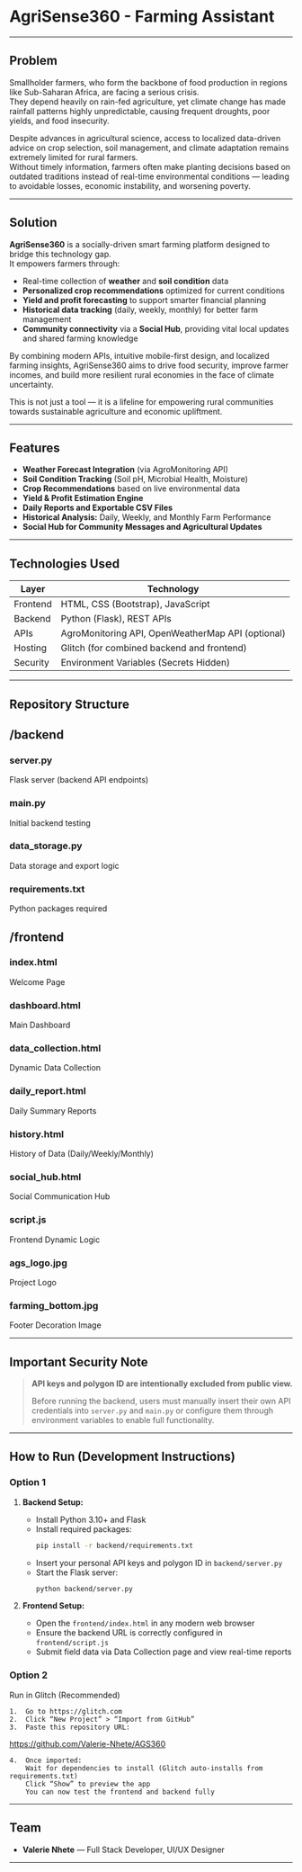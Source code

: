 # AgriSense360 - Farming Assistant

---

## Problem

Smallholder farmers, who form the backbone of food production in regions like Sub-Saharan Africa, are facing a serious crisis.  
They depend heavily on rain-fed agriculture, yet climate change has made rainfall patterns highly unpredictable, causing frequent droughts, poor yields, and food insecurity.

Despite advances in agricultural science, access to localized data-driven advice on crop selection, soil management, and climate adaptation remains extremely limited for rural farmers.  
Without timely information, farmers often make planting decisions based on outdated traditions instead of real-time environmental conditions — leading to avoidable losses, economic instability, and worsening poverty.

---

## Solution

**AgriSense360** is a socially-driven smart farming platform designed to bridge this technology gap.  
It empowers farmers through:

- Real-time collection of **weather** and **soil condition** data
- **Personalized crop recommendations** optimized for current conditions
- **Yield and profit forecasting** to support smarter financial planning
- **Historical data tracking** (daily, weekly, monthly) for better farm management
- **Community connectivity** via a **Social Hub**, providing vital local updates and shared farming knowledge

By combining modern APIs, intuitive mobile-first design, and localized farming insights, AgriSense360 aims to drive food security, improve farmer incomes, and build more resilient rural economies in the face of climate uncertainty.

This is not just a tool — it is a lifeline for empowering rural communities towards sustainable agriculture and economic upliftment.

---

## Features

- **Weather Forecast Integration** (via AgroMonitoring API)
- **Soil Condition Tracking** (Soil pH, Microbial Health, Moisture)
- **Crop Recommendations** based on live environmental data
- **Yield & Profit Estimation Engine**
- **Daily Reports and Exportable CSV Files**
- **Historical Analysis:** Daily, Weekly, and Monthly Farm Performance
- **Social Hub for Community Messages and Agricultural Updates**

---

## Technologies Used

| Layer | Technology |
|------|------------|
| Frontend | HTML, CSS (Bootstrap), JavaScript |
| Backend | Python (Flask), REST APIs |
| APIs | AgroMonitoring API, OpenWeatherMap API (optional) |
| Hosting | Glitch (for combined backend and frontend) |
| Security | Environment Variables (Secrets Hidden) |

---

## Repository Structure

## /backend
### server.py         
Flask server (backend API endpoints)
### main.py            
Initial backend testing
### data_storage.py   
Data storage and export logic
### requirements.txt   
Python packages required

## /frontend
### index.html         
Welcome Page
### dashboard.html     
Main Dashboard
### data_collection.html 
Dynamic Data Collection
### daily_report.html  
Daily Summary Reports
### history.html       
History of Data (Daily/Weekly/Monthly)
### social_hub.html    
Social Communication Hub
### script.js          
Frontend Dynamic Logic
### ags_logo.jpg       
Project Logo
### farming_bottom.jpg 
Footer Decoration Image

---

## Important Security Note

> **API keys and polygon ID are intentionally excluded from public view.**  
> 
> Before running the backend, users must manually insert their own API credentials into `server.py` and `main.py` or configure them through environment variables to enable full functionality.

---

## How to Run (Development Instructions)

### Option 1

1. **Backend Setup:**
    - Install Python 3.10+ and Flask
    - Install required packages:
      ```bash
      pip install -r backend/requirements.txt
      ```
    - Insert your personal API keys and polygon ID in `backend/server.py`
    - Start the Flask server:
      ```bash
      python backend/server.py
      ```

2. **Frontend Setup:**
    - Open the `frontend/index.html` in any modern web browser
    - Ensure the backend URL is correctly configured in `frontend/script.js`
    - Submit field data via Data Collection page and view real-time reports

### Option 2

Run in Glitch (Recommended)

	1.	Go to https://glitch.com
	2.	Click “New Project” > “Import from GitHub”
	3.	Paste this repository URL:

https://github.com/Valerie-Nhete/AGS360

    4.	Once imported:
		Wait for dependencies to install (Glitch auto-installs from requirements.txt)
		Click “Show” to preview the app
		You can now test the frontend and backend fully

---

## Team

- **Valerie Nhete** — Full Stack Developer, UI/UX Designer

---


